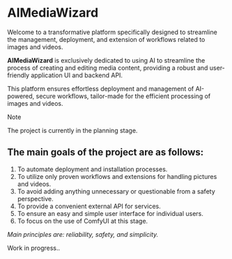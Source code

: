 # AIMediaWizard

Welcome to a transformative platform specifically designed to streamline the management, 
deployment, and extension of workflows related to images and videos. 

**AIMediaWizard** is exclusively dedicated to using AI to streamline the process of creating and editing media content, 
providing a robust and user-friendly application UI and backend API.

This platform ensures effortless deployment and management of AI-powered, secure workflows, tailor-made for the efficient processing of images and videos.

> [!NOTE]
> The project is currently in the planning stage.

## The main goals of the project are as follows:

1. To automate deployment and installation processes.
2. To utilize only proven workflows and extensions for handling pictures and videos.
3. To avoid adding anything unnecessary or questionable from a safety perspective.
4. To provide a convenient external API for services.
5. To ensure an easy and simple user interface for individual users.
6. To focus on the use of ComfyUI at this stage.

*Main principles are: reliability, safety, and simplicity.*

Work in progress..
